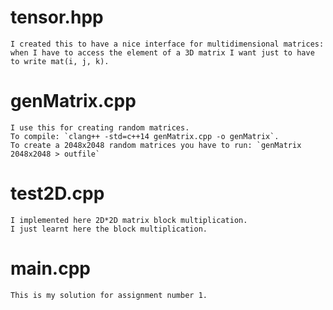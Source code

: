 # tensor.hpp
	I created this to have a nice interface for multidimensional matrices:
	when I have to access the element of a 3D matrix I want just to have to write mat(i, j, k).

# genMatrix.cpp
	I use this for creating random matrices.
	To compile: `clang++ -std=c++14 genMatrix.cpp -o genMatrix`.
	To create a 2048x2048 random matrices you have to run: `genMatrix 2048x2048 > outfile`

# test2D.cpp
	I implemented here 2D*2D matrix block multiplication.
	I just learnt here the block multiplication.

# main.cpp
	This is my solution for assignment number 1.
